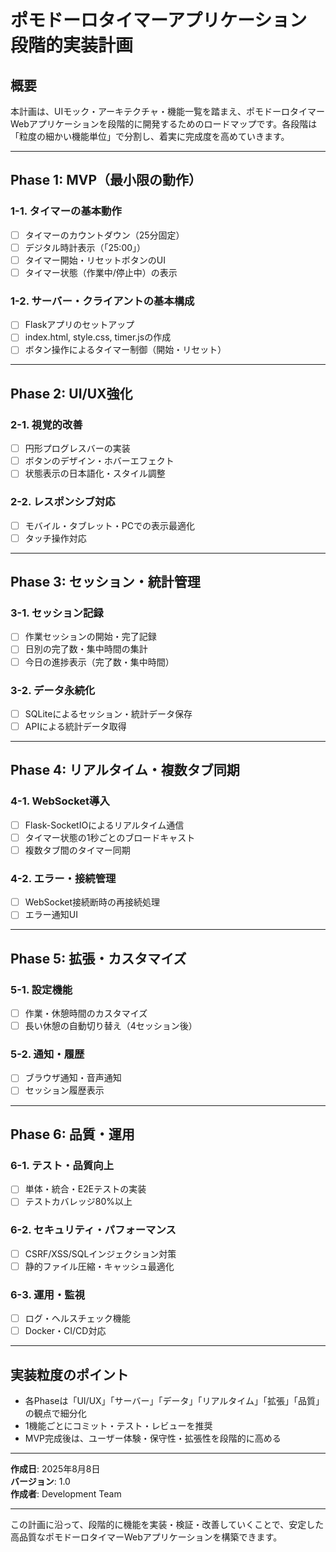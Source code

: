 # ポモドーロタイマーアプリケーション 段階的実装計画

## 概要

本計画は、UIモック・アーキテクチャ・機能一覧を踏まえ、ポモドーロタイマーWebアプリケーションを段階的に開発するためのロードマップです。各段階は「粒度の細かい機能単位」で分割し、着実に完成度を高めていきます。

---

## Phase 1: MVP（最小限の動作）

### 1-1. タイマーの基本動作
- [ ] タイマーのカウントダウン（25分固定）
- [ ] デジタル時計表示（「25:00」）
- [ ] タイマー開始・リセットボタンのUI
- [ ] タイマー状態（作業中/停止中）の表示

### 1-2. サーバー・クライアントの基本構成
- [ ] Flaskアプリのセットアップ
- [ ] index.html, style.css, timer.jsの作成
- [ ] ボタン操作によるタイマー制御（開始・リセット）

---

## Phase 2: UI/UX強化

### 2-1. 視覚的改善
- [ ] 円形プログレスバーの実装
- [ ] ボタンのデザイン・ホバーエフェクト
- [ ] 状態表示の日本語化・スタイル調整

### 2-2. レスポンシブ対応
- [ ] モバイル・タブレット・PCでの表示最適化
- [ ] タッチ操作対応

---

## Phase 3: セッション・統計管理

### 3-1. セッション記録
- [ ] 作業セッションの開始・完了記録
- [ ] 日別の完了数・集中時間の集計
- [ ] 今日の進捗表示（完了数・集中時間）

### 3-2. データ永続化
- [ ] SQLiteによるセッション・統計データ保存
- [ ] APIによる統計データ取得

---

## Phase 4: リアルタイム・複数タブ同期

### 4-1. WebSocket導入
- [ ] Flask-SocketIOによるリアルタイム通信
- [ ] タイマー状態の1秒ごとのブロードキャスト
- [ ] 複数タブ間のタイマー同期

### 4-2. エラー・接続管理
- [ ] WebSocket接続断時の再接続処理
- [ ] エラー通知UI

---

## Phase 5: 拡張・カスタマイズ

### 5-1. 設定機能
- [ ] 作業・休憩時間のカスタマイズ
- [ ] 長い休憩の自動切り替え（4セッション後）

### 5-2. 通知・履歴
- [ ] ブラウザ通知・音声通知
- [ ] セッション履歴表示

---

## Phase 6: 品質・運用

### 6-1. テスト・品質向上
- [ ] 単体・統合・E2Eテストの実装
- [ ] テストカバレッジ80%以上

### 6-2. セキュリティ・パフォーマンス
- [ ] CSRF/XSS/SQLインジェクション対策
- [ ] 静的ファイル圧縮・キャッシュ最適化

### 6-3. 運用・監視
- [ ] ログ・ヘルスチェック機能
- [ ] Docker・CI/CD対応

---

## 実装粒度のポイント

- 各Phaseは「UI/UX」「サーバー」「データ」「リアルタイム」「拡張」「品質」の観点で細分化
- 1機能ごとにコミット・テスト・レビューを推奨
- MVP完成後は、ユーザー体験・保守性・拡張性を段階的に高める

---

**作成日**: 2025年8月8日  
**バージョン**: 1.0  
**作成者**: Development Team

---

この計画に沿って、段階的に機能を実装・検証・改善していくことで、安定した高品質なポモドーロタイマーWebアプリケーションを構築できます。
